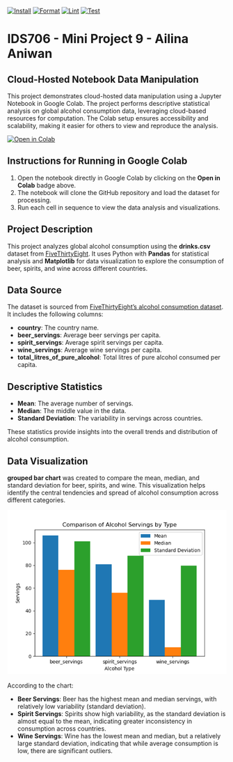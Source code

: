 [![Install](https://github.com/nogibjj/Ailina_Aniwan_Individual_Project_1/actions/workflows/install.yml/badge.svg)](https://github.com/nogibjj/Ailina_Aniwan_Individual_Project_1/actions/workflows/install.yml)
[![Format](https://github.com/nogibjj/Ailina_Aniwan_Individual_Project_1/actions/workflows/format.yml/badge.svg)](https://github.com/nogibjj/Ailina_Aniwan_Individual_Project_1/actions/workflows/format.yml)
[![Lint](https://github.com/nogibjj/Ailina_Aniwan_Individual_Project_1/actions/workflows/lint.yml/badge.svg)](https://github.com/nogibjj/Ailina_Aniwan_Individual_Project_1/actions/workflows/lint.yml)
[![Test](https://github.com/nogibjj/Ailina_Aniwan_Individual_Project_1/actions/workflows/test.yml/badge.svg)](https://github.com/nogibjj/Ailina_Aniwan_Individual_Project_1/actions/workflows/test.yml)
# IDS706 - Mini Project 9 - Ailina Aniwan

## Cloud-Hosted Notebook Data Manipulation

This project demonstrates cloud-hosted data manipulation using a Jupyter Notebook in Google Colab. The project performs descriptive statistical analysis on global alcohol consumption data, leveraging cloud-based resources for computation. The Colab setup ensures accessibility and scalability, making it easier for others to view and reproduce the analysis.

[![Open in Colab](https://colab.research.google.com/assets/colab-badge.svg)](https://colab.research.google.com/github/ailina-aniwan/Ailina_Aniwan_Mini_Project_9/blob/main/main.ipynb)

## Instructions for Running in Google Colab

1. Open the notebook directly in Google Colab by clicking on the **Open in Colab** badge above.
2. The notebook will clone the GitHub repository and load the dataset for processing.
3. Run each cell in sequence to view the data analysis and visualizations.


## Project Description
This project analyzes global alcohol consumption using the **drinks.csv** dataset from [FiveThirtyEight](https://github.com/fivethirtyeight/data). It uses Python with **Pandas** for statistical analysis and **Matplotlib** for data visualization to explore the consumption of beer, spirits, and wine across different countries.

## Data Source

The dataset is sourced from [FiveThirtyEight’s alcohol consumption dataset](https://raw.githubusercontent.com/fivethirtyeight/data/master/alcohol-consumption/drinks.csv). It includes the following columns:
- **country**: The country name.
- **beer_servings**: Average beer servings per capita.
- **spirit_servings**: Average spirit servings per capita.
- **wine_servings**: Average wine servings per capita.
- **total_litres_of_pure_alcohol**: Total litres of pure alcohol consumed per capita.

## Descriptive Statistics
- **Mean**: The average number of servings.
- **Median**: The middle value in the data.
- **Standard Deviation**: The variability in servings across countries.

These statistics provide insights into the overall trends and distribution of alcohol consumption.

## Data Visualization

**grouped bar chart** was created to compare the mean, median, and standard deviation for beer, spirits, and wine. This visualization helps identify the central tendencies and spread of alcohol consumption across different categories.

![Data Visualiztion](figure.png)

According to the chart:

- **Beer Servings**: Beer has the highest mean and median servings, with relatively low variability (standard deviation).
- **Spirit Servings**: Spirits show high variability, as the standard deviation is almost equal to the mean, indicating greater inconsistency in consumption across countries.
- **Wine Servings**: Wine has the lowest mean and median, but a relatively large standard deviation, indicating that while average consumption is low, there are significant outliers.

